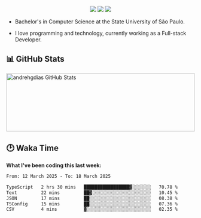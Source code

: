 <p align="center"> 
  <a href="https://andredias.dev.br/"><img src ="https://img.shields.io/badge/portfolio-offline-%23.svg?&style=for-the-badge&logo=&logoColor=white%22"></a>
  <a href="https://www.linkedin.com/in/andr%C3%A9-dias-6436811b4/"><img src="https://img.shields.io/badge/linkedin-%230077B5.svg?&style=for-the-badge&logo=linkedin&logoColor=white" /></a>
  <a href="https://www.instagram.com/andrehgdias/"><img src = "https://img.shields.io/badge/instagram-%23E4405F.svg?&style=for-the-badge&logo=instagram&logoColor=white"></a>
</p>

- Bachelor's in Computer Science at the State University of São Paulo.

- I love programming and technology, currently working as a Full-stack Developer.

<h2>📊 GitHub Stats</h2>

<span><img align="center" width="100%" height="155.42px" src="https://github-readme-stats.vercel.app/api?username=andrehgdias&show_icons=true&line_height=27&count_private=true" alt="andrehgdias GitHub Stats"/><span/>

<h2>🕑 Waka Time</h2>

**What I've been coding this last week:**

<!--START_SECTION:waka-->

```txt
From: 12 March 2025 - To: 18 March 2025

TypeScript   2 hrs 30 mins   █████████████████▓░░░░░░░   70.78 %
Text         22 mins         ██▓░░░░░░░░░░░░░░░░░░░░░░   10.45 %
JSON         17 mins         ██░░░░░░░░░░░░░░░░░░░░░░░   08.38 %
TSConfig     15 mins         ██░░░░░░░░░░░░░░░░░░░░░░░   07.36 %
CSV          4 mins          ▓░░░░░░░░░░░░░░░░░░░░░░░░   02.35 %
```

<!--END_SECTION:waka-->
